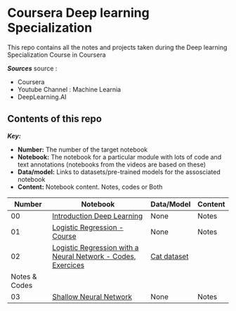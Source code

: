 # Coursera Deep learning Specialization

This repo contains all the notes and projects taken during the Deep learning Specialization Course in Coursera

***Sources***
source : 
- Coursera
- Youtube Channel : Machine Learnia
- DeepLearning.AI

## Contents of this repo

***Key:***
* **Number:** The number of the target notebook 
* **Notebook:** The notebook for a particular module with lots of code and text annotations (notebooks from the videos are based on these)
* **Data/model:** Links to datasets/pre-trained models for the assosciated notebook
* **Content:** Notebook content. Notes, codes or Both

| Number | Notebook | Data/Model | Content |
| ----- |  ----- |  ----- | ----- | 
| 00 | [Introduction Deep Learning](https://github.com/danchaud-vincent/deep-learning-specialization/blob/main/00-Introduction-Deep-Learning.ipynb) | None | Notes |
| 01 | [Logistic Regression - Course](https://github.com/danchaud-vincent/deep-learning-specialization/blob/main/01-Logistic-Regression-NN.ipynb) | None | Notes |
| 02 | [Logistic Regression with a Neural Network - Codes, Exercices](https://github.com/danchaud-vincent/deep-learning-specialization/blob/main/02-Logitistic%20Regression%20with%20NN.ipynb) | [Cat dataset](https://github.com/danchaud-vincent/deep-learning-specialization/tree/main/datasets/01%20-%20cat)
| Notes & Codes |
| 03 | [Shallow Neural Network](https://github.com/danchaud-vincent/deep-learning-specialization/blob/main/03-Shallow%20Neural%20Network.ipynb) | None | Notes |

